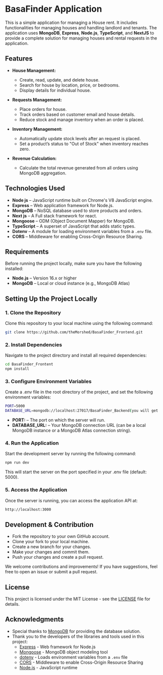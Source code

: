 # BasaFinder Application

This is a simple application for managing a House rent. It includes functionalities for managing houses and handling landlord and tenants. The application uses **MongoDB**, **Express**, **Node.js**, **TypeScript**, and **NextJS** to provide a complete solution for managing houses and rental requests in the application.

## Features

-   **House Management:**

    -   Create, read, update, and delete house.
    -   Search for house by location, price, or bedrooms.
    -   Display details for individual house.

-   **Requests Management:**

    -   Place orders for house.
    -   Track orders based on customer email and house details.
    -   Reduce stock and manage inventory when an order is placed.

-   **Inventory Management:**

    -   Automatically update stock levels after an request is placed.
    -   Set a product’s status to "Out of Stock" when inventory reaches zero.

-   **Revenue Calculation:**
    -   Calculate the total revenue generated from all orders using MongoDB aggregation.

## Technologies Used

-   **Node js** – JavaScript runtime built on Chrome's V8 JavaScript engine.
-   **Express** – Web application framework for Node.js.
-   **MongoDB** – NoSQL database used to store products and orders.
-   **Next js** – A Full stack framework for react.
-   **Mongoose** – ODM (Object Document Mapper) for MongoDB.
-   **TypeScript** – A superset of JavaScript that adds static types.
-   **Dotenv** – A module for loading environment variables from a `.env` file.
-   **CORS** – Middleware for enabling Cross-Origin Resource Sharing.

## Requirements

Before running the project locally, make sure you have the following installed:

-   **Node.js** – Version 16.x or higher
-   **MongoDB** – Local or cloud instance (e.g., MongoDB Atlas)

## Setting Up the Project Locally

### 1. Clone the Repository

Clone this repository to your local machine using the following command:

```bash
git clone https://github.com/theMorshed/BasaFinder_Frontend.git
```

### 2. Install Dependencies

Navigate to the project directory and install all required dependencies:

```bash
cd BasaFinder_Frontent
npm install
```

### 3. Configure Environment Variables

Create a .env file in the root directory of the project, and set the following environment variables:

```bash
PORT=5000
DATABASE_URL=mongodb://localhost:27017/BasaFinder_Backend(you will get this api from mongodb atlas)
```

-   **PORT:** – The port on which the server will run.
-   **DATABASE_URL:** – Your MongoDB connection URL (can be a local MongoDB instance or a MongoDB Atlas connection string).

### 4. Run the Application

Start the development server by running the following command:

```bash
npm run dev
```

This will start the server on the port specified in your .env file (default: 5000).

### 5. Access the Application

Once the server is running, you can access the application API at:

```bash
http://localhost:3000
```

## Development & Contribution

-   Fork the repository to your own GitHub account.
-   Clone your fork to your local machine.
-   Create a new branch for your changes.
-   Make your changes and commit them.
-   Push your changes and create a pull request.

We welcome contributions and improvements! If you have suggestions, feel free to open an issue or submit a pull request.

## License

This project is licensed under the MIT License - see the [LICENSE](LICENSE) file for details.

## Acknowledgments

-   Special thanks to [MongoDB](https://www.mongodb.com/) for providing the database solution.
-   Thank you to the developers of the libraries and tools used in this project:
    -   [Express](https://expressjs.com/) - Web framework for Node.js
    -   [Mongoose](https://mongoosejs.com/) - MongoDB object modeling tool
    -   [dotenv](https://www.npmjs.com/package/dotenv) - Loads environment variables from a `.env` file
    -   [CORS](https://www.npmjs.com/package/cors) - Middleware to enable Cross-Origin Resource Sharing
    -   [Node.js](https://nodejs.org/en/) - JavaScript runtime
